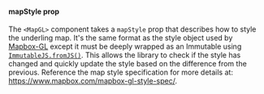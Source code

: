 #### mapStyle prop

The `<MapGL>` component takes a `mapStyle` prop that describes how to style the underling map. It's the same format as the style object used by [Mapbox-GL](https://www.mapbox.com/mapbox-gl-style-spec/) except it must be deeply wrapped as an Immutable using [`ImmutableJS.fromJS()`](https://facebook.github.io/immutable-js/docs/#/fromJS). This allows the library to check if the style has changed and quickly update the style based on the difference from the previous. Reference the map style specification for more details at: https://www.mapbox.com/mapbox-gl-style-spec/.